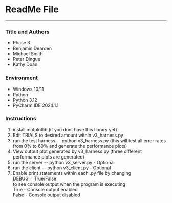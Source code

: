 # ReadMe File

---

### Title and Authors
* Phase 3
* Benjamin Dearden
* Michael Smith
* Peter Dingue
* Kathy Doan

### Environment
* Windows 10/11
* Python
* Python 3.12
* PyCharm IDE 2024.1.1


### Instructions
1. install matplotlib (if you dont have this library yet)
2. Edit TRIALS to desired amount within v3_harness.py
3. run the test harness -- python v3_harness.py (this will test all error rates from 0% to 60% and generate the performance plots)
4. View output plot generated by v3_harness.py (three different performance plots are generated)
5. run the server -- python v3_server.py - Optional
6. run the client -- python v3_client.py - Optional
7. Enable print statements within each .py file by changing <br> DEBUG = True/False <br> to see console output when the program is executing <br> True - Console output enabled <br> False - Console output disabled
